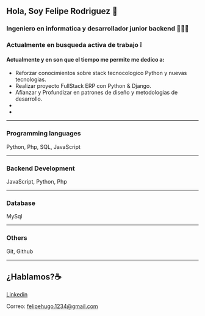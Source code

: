## Hola, Soy Felipe Rodriguez 👋

### Ingeniero en informatica y desarrollador junior backend 👩🏾‍💻
### Actualmente en busqueda activa de trabajo ❕

#### Actualmente y en son que el tiempo me permite me dedico a:
* Reforzar conocimientos sobre stack tecnocologico Python y nuevas tecnologias.
* Realizar proyecto FullStack ERP con Python & Django.
* Afianzar y Profundizar en patrones de diseño y metodologias de desarrollo.
* 
* 

_______________________________________________________________________________________________________________________________________________________________________

### Programming languages

Python, Php, SQL, JavaScript

________________________

### Backend Development

JavaScript, Python, Php

______________________

### Database

MySql

_______________________

### Others

Git, Github

_______________________

## ¿Hablamos?☕️

[Linkedin](https://www.linkedin.com/in/felipe-rodriguez-contreras-8490861a3/)

Correo: felipehugo.1234@gmail.com



  

